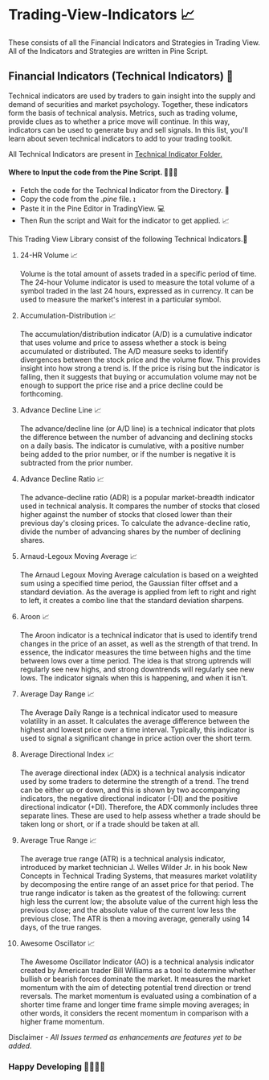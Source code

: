 # Trading-View-Indicators 📈
 These consists of all the Financial Indicators and Strategies in Trading View. All of the Indicators and Strategies are written in Pine Script.

<h2>Financial Indicators (Technical Indicators) 💸</h2>
<p>
Technical indicators are used by traders to gain insight into the supply and demand of securities and market psychology. Together, these indicators form the basis of technical analysis. Metrics, such as trading volume, provide clues as to whether a price move will continue. In this way, indicators can be used to generate buy and sell signals. In this list, you'll learn about seven technical indicators to add to your trading toolkit.
</p>


All Technical Indicators are present in <a href="https://github.com/TWODS-CAPITAL/Trading-View-Indicators/tree/main/Technical-Indicators"> Technical Indicator Folder. </a>

<h4>Where to Input the code from the Pine Script. 👨🏻‍💻 </h4>

<ul>
<li>Fetch the code for the Technical Indicator from the Directory. 🔎</li>
<li>Copy the code from the <i>.pine</i> file. ܐ </li>
<li>Paste it in the Pine Editor in TradingView. 💻</li>
<li>Then Run the script and Wait for the indicator to get applied. 📈</li>
</ul>

This Trading View Library consist of the following Technical Indicators.🏦
<ol>
<li>24-HR Volume 📈</li>
<p>Volume is the total amount of assets traded in a specific period of time. The 24-hour Volume indicator is used to measure the total volume of a symbol traded in the last 24 hours, expressed as in currency. It can be used to measure the market's interest in a particular symbol.
</p>

<li>Accumulation-Distribution 📈</li>
<p>The accumulation/distribution indicator (A/D) is a cumulative indicator that uses volume and price to assess whether a stock is being accumulated or distributed. The A/D measure seeks to identify divergences between the stock price and the volume flow. This provides insight into how strong a trend is. If the price is rising but the indicator is falling, then it suggests that buying or accumulation volume may not be enough to support the price rise and a price decline could be forthcoming.</p>

<li>Advance Decline Line 📈</li>
<p>The advance/decline line (or A/D line) is a technical indicator that plots the difference between the number of advancing and declining stocks on a daily basis. The indicator is cumulative, with a positive number being added to the prior number, or if the number is negative it is subtracted from the prior number.</p>

<li>Advance Decline Ratio 📈</li>
<p>The advance-decline ratio (ADR) is a popular market-breadth indicator used in technical analysis. It compares the number of stocks that closed higher against the number of stocks that closed lower than their previous day's closing prices. To calculate the advance-decline ratio, divide the number of advancing shares by the number of declining shares. </p>

<li>Arnaud-Legoux Moving Average 📈</li>
<p>The Arnaud Legoux Moving Average calculation is based on a weighted sum using a specified time period, the Gaussian filter offset and a standard deviation. As the average is applied from left to right and right to left, it creates a combo line that the standard deviation sharpens.</p>

<li>Aroon 📈</li>
<p>The Aroon indicator is a technical indicator that is used to identify trend changes in the price of an asset, as well as the strength of that trend. In essence, the indicator measures the time between highs and the time between lows over a time period. The idea is that strong uptrends will regularly see new highs, and strong downtrends will regularly see new lows. The indicator signals when this is happening, and when it isn't.</p>

<li>Average Day Range 📈</li>
<p>The Average Daily Range is a technical indicator used to measure volatility in an asset. It calculates the average difference between the highest and lowest price over a time interval. Typically, this indicator is used to signal a significant change in price action over the short term.</p>

<li>Average Directional Index 📈</li>
<p>The average directional index (ADX) is a technical analysis indicator used by some traders to determine the strength of a trend.
The trend can be either up or down, and this is shown by two accompanying indicators, the negative directional indicator (-DI) and the positive directional indicator (+DI). Therefore, the ADX commonly includes three separate lines. These are used to help assess whether a trade should be taken long or short, or if a trade should be taken at all.</p>

<li>Average True Range 📈</li>
<p>The average true range (ATR) is a technical analysis indicator, introduced by market technician J. Welles Wilder Jr. in his book New Concepts in Technical Trading Systems, that measures market volatility by decomposing the entire range of an asset price for that period.
The true range indicator is taken as the greatest of the following: current high less the current low; the absolute value of the current high less the previous close; and the absolute value of the current low less the previous close. The ATR is then a moving average, generally using 14 days, of the true ranges.</p>

<li>Awesome Oscillator 📈</li>
<p>The Awesome Oscillator Indicator (AO) is a technical analysis indicator created by American trader Bill Williams as a tool to determine whether bullish or bearish forces dominate the market. It measures the market momentum with the aim of detecting potential trend direction or trend reversals. The market momentum is evaluated using a combination of a shorter time frame and longer time frame simple moving averages; in other words, it considers the recent momentum in comparison with a higher frame momentum.</p>

</ol>
Disclaimer - <i>All Issues termed as enhancements are features yet to be added.</i>

<h3>Happy Developing 🚀👨🏻‍💻</h3>

